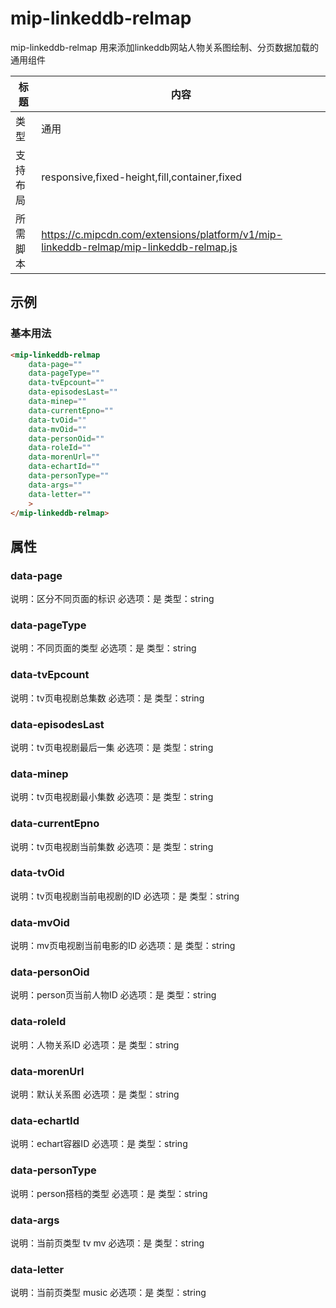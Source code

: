 # mip-linkeddb-relmap

mip-linkeddb-relmap 用来添加linkeddb网站人物关系图绘制、分页数据加载的通用组件

标题|内容
----|----
类型|通用
支持布局|responsive,fixed-height,fill,container,fixed
所需脚本|https://c.mipcdn.com/extensions/platform/v1/mip-linkeddb-relmap/mip-linkeddb-relmap.js

## 示例

### 基本用法
```html
<mip-linkeddb-relmap 
    data-page=""
    data-pageType=""
    data-tvEpcount=""
    data-episodesLast=""
    data-minep=""
    data-currentEpno=""
    data-tvOid=""
    data-mvOid=""
    data-personOid=""
    data-roleId=""
    data-morenUrl=""
    data-echartId=""
    data-personType=""
    data-args=""
    data-letter=""
    >
</mip-linkeddb-relmap>
```

## 属性

### data-page

说明：区分不同页面的标识
必选项：是
类型：string

### data-pageType

说明：不同页面的类型
必选项：是
类型：string

### data-tvEpcount

说明：tv页电视剧总集数
必选项：是
类型：string

### data-episodesLast

说明：tv页电视剧最后一集
必选项：是
类型：string

### data-minep

说明：tv页电视剧最小集数
必选项：是
类型：string

### data-currentEpno

说明：tv页电视剧当前集数
必选项：是
类型：string

### data-tvOid

说明：tv页电视剧当前电视剧的ID
必选项：是
类型：string

### data-mvOid

说明：mv页电视剧当前电影的ID
必选项：是
类型：string

### data-personOid

说明：person页当前人物ID
必选项：是
类型：string

### data-roleId

说明：人物关系ID
必选项：是
类型：string

### data-morenUrl

说明：默认关系图
必选项：是
类型：string

### data-echartId

说明：echart容器ID
必选项：是
类型：string

### data-personType

说明：person搭档的类型
必选项：是
类型：string

### data-args

说明：当前页类型 tv mv
必选项：是
类型：string

### data-letter

说明：当前页类型 music
必选项：是
类型：string

